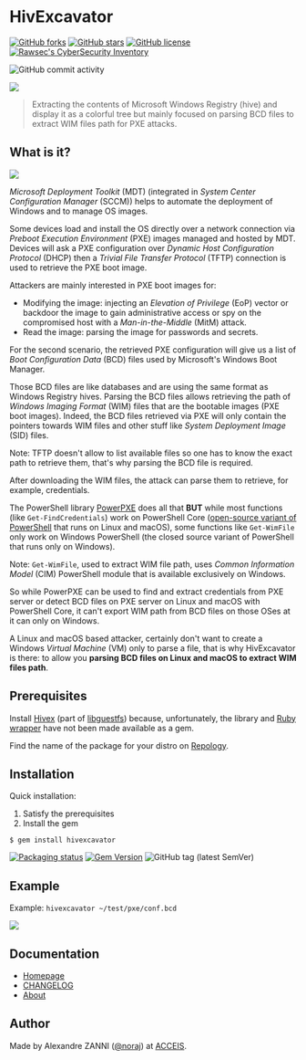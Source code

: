 # HivExcavator

[![GitHub forks](https://img.shields.io/github/forks/acceis/hivexcavator)](https://github.com/acceis/hivexcavator/network)
[![GitHub stars](https://img.shields.io/github/stars/acceis/hivexcavator)](https://github.com/acceis/hivexcavator/stargazers)
[![GitHub license](https://img.shields.io/github/license/acceis/hivexcavator)](https://github.com/acceis/hivexcavator/blob/master/LICENSE.txt)
[![Rawsec's CyberSecurity Inventory](https://inventory.raw.pm/img/badges/Rawsec-inventoried-FF5050_flat.svg)](https://inventory.raw.pm/tools.html#hivexcavator)

![GitHub commit activity](https://img.shields.io/github/commit-activity/y/acceis/hivexcavator)

![](https://acceis.github.io/hivexcavator/logo-hivexcavator.png)

> Extracting the contents of Microsoft Windows Registry (hive) and display it as a colorful tree but mainly focused on parsing BCD files to extract WIM files path for PXE attacks.

## What is it?

![](https://acceis.github.io/hivexcavator/SeqDiag.svg)

_Microsoft Deployment Toolkit_ (MDT) (integrated in _System Center Configuration Manager_ (SCCM)) helps to automate the deployment of Windows and to manage OS images.

Some devices load and install the OS directly over a network connection via _Preboot Execution Environment_ (PXE) images managed and hosted by MDT. Devices will ask a PXE configuration over _Dynamic Host Configuration Protocol_ (DHCP) then a _Trivial File Transfer Protocol_ (TFTP) connection is used to retrieve the PXE boot image.

Attackers are mainly interested in PXE boot images for:

- Modifying the image: injecting an _Elevation of Privilege_ (EoP) vector or backdoor the image to gain administrative access or spy on the compromised host with a _Man-in-the-Middle_ (MitM) attack.
- Read the image: parsing the image for passwords and secrets.

For the second scenario, the retrieved PXE configuration will give us a list of _Boot Configuration Data_ (BCD) files used by Microsoft's Windows Boot Manager.

Those BCD files are like databases and are using the same format as Windows Registry hives. Parsing the BCD files allows retrieving the path of _Windows Imaging Format_ (WIM) files that are the bootable images (PXE boot images). Indeed, the BCD files retrieved via PXE will only contain the pointers towards WIM files and other stuff like _System Deployment Image_ (SID) files.

Note: TFTP doesn't allow to list available files so one has to know the exact path to retrieve them, that's why parsing the BCD file is required.

After downloading the WIM files, the attack can parse them to retrieve, for example, credentials.

The PowerShell library [PowerPXE](https://github.com/wavestone-cdt/powerpxe) does all that **BUT** while most functions (like `Get-FindCredentials`) work on PowerShell Core ([open-source variant of PowerShell](https://github.com/PowerShell/PowerShell) that runs on Linux and macOS), some functions like `Get-WimFile` only work on Windows PowerShell (the closed source variant of PowerShell that runs only on Windows).

Note: `Get-WimFile`, used to extract WIM file path, uses _Common Information Model_ (CIM) PowerShell module that is available exclusively on Windows.

So while PowerPXE can be used to find and extract credentials from PXE server or detect BCD files on PXE server on Linux and macOS with PowerShell Core, it can't export WIM path from BCD files on those OSes at it can only on Windows.

A Linux and macOS based attacker, certainly don't want to create a Windows _Virtual Machine_ (VM) only to parse a file, that is why HivExcavator is there: to allow you **parsing BCD files on Linux and macOS to extract WIM files path**.

## Prerequisites

Install [Hivex](https://github.com/libguestfs/hivex) (part of [libguestfs](https://libguestfs.org/)) because, unfortunately, the library and [Ruby wrapper](https://github.com/libguestfs/hivex/tree/master/ruby) have not been made available as a gem.

Find the name of the package for your distro on [Repology](https://repology.org/project/hivex/versions).

## Installation

Quick installation:

1. Satisfy the prerequisites
2. Install the gem

```plaintext
$ gem install hivexcavator
```

[![Packaging status](https://repology.org/badge/vertical-allrepos/hivexcavator.svg)](https://repology.org/project/hivexcavator/versions)
[![Gem Version](https://badge.fury.io/rb/hivexcavator-hash.svg)](https://badge.fury.io/rb/hivexcavator-hash)
![GitHub tag (latest SemVer)](https://img.shields.io/github/tag/acceis/hivexcavator)

## Example

Example: `hivexcavator ~/test/pxe/conf.bcd`

![](https://acceis.github.io/hivexcavator/hive-tree.png)

## Documentation

- [Homepage](https://acceis.github.io/hivexcavator)
- [CHANGELOG](https://acceis.github.io/hivexcavator/CHANGELOG)
- [About](https://acceis.github.io/hivexcavator/about)

## Author

Made by Alexandre ZANNI ([@noraj](https://pwn.by/noraj/)) at [ACCEIS](https://www.acceis.fr/).
